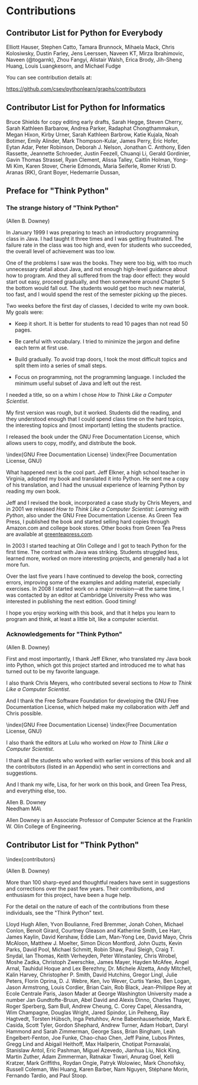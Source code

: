 
Contributions
=============

Contributor List for Python for Everybody 
-------------------------------------------

Elliott Hauser,
Stephen Catto,
Tamara Brunnock,
Mihaela Mack,
Chris Kolosiwsky,
Dustin Farley,
Jens Leerssen,
Naveen KT,
Mirza Ibrahimovic,
Naveen (@togarnk),
Zhou Fangyi,
Alistair Walsh,
Erica Brody,
Jih-Sheng Huang,
Louis Luangkesorn,
and
Michael Fudge

You can see contribution details at:

https://github.com/csev/pythonlearn/graphs/contributors

Contributor List for Python for Informatics 
-------------------------------------------

Bruce Shields for copy editing early drafts, Sarah Hegge, Steven Cherry,
Sarah Kathleen Barbarow, Andrea Parker, Radaphat Chongthammakun, Megan
Hixon, Kirby Urner, Sarah Kathleen Barbrow, Katie Kujala, Noah Botimer,
Emily Alinder, Mark Thompson-Kular, James Perry, Eric Hofer, Eytan Adar,
Peter Robinson, Deborah J. Nelson, Jonathan C. Anthony, Eden Rassette,
Jeannette Schroeder, Justin Feezell, Chuanqi Li, Gerald Gordinier, Gavin
Thomas Strassel, Ryan Clement, Alissa Talley, Caitlin Holman, Yong-Mi
Kim, Karen Stover, Cherie Edmonds, Maria Seiferle, Romer Kristi D.
Aranas (RK), Grant Boyer, Hedemarrie Dussan,

Preface for "Think Python"
--------------------------

### The strange history of "Think Python"

(Allen B. Downey)

In January 1999 I was preparing to teach an introductory programming
class in Java. I had taught it three times and I was getting frustrated.
The failure rate in the class was too high and, even for students who
succeeded, the overall level of achievement was too low.

One of the problems I saw was the books. They were too big, with too
much unnecessary detail about Java, and not enough high-level guidance
about how to program. And they all suffered from the trap door effect:
they would start out easy, proceed gradually, and then somewhere around
Chapter 5 the bottom would fall out. The students would get too much new
material, too fast, and I would spend the rest of the semester picking
up the pieces.

Two weeks before the first day of classes, I decided to write my own
book. My goals were:

-   Keep it short. It is better for students to read 10 pages than not
    read 50 pages.

-   Be careful with vocabulary. I tried to minimize the jargon and
    define each term at first use.

-   Build gradually. To avoid trap doors, I took the most difficult
    topics and split them into a series of small steps.

-   Focus on programming, not the programming language. I included the
    minimum useful subset of Java and left out the rest.

I needed a title, so on a whim I chose *How to Think Like a Computer
Scientist*.

My first version was rough, but it worked. Students did the reading, and
they understood enough that I could spend class time on the hard topics,
the interesting topics and (most important) letting the students
practice.

I released the book under the GNU Free Documentation License, which
allows users to copy, modify, and distribute the book.

\index{GNU Free Documentation License}
\index{Free Documentation License, GNU}

What happened next is the cool part. Jeff Elkner, a high school teacher
in Virginia, adopted my book and translated it into Python. He sent me a
copy of his translation, and I had the unusual experience of learning
Python by reading my own book.

Jeff and I revised the book, incorporated a case study by Chris Meyers,
and in 2001 we released *How to Think Like a Computer Scientist:
Learning with Python*, also under the GNU Free Documentation License. As
Green Tea Press, I published the book and started selling hard copies
through Amazon.com and college book stores. Other books from Green Tea
Press are available at [greenteapress.com](greenteapress.com).

In 2003 I started teaching at Olin College and I got to teach Python for
the first time. The contrast with Java was striking. Students struggled
less, learned more, worked on more interesting projects, and generally
had a lot more fun.

Over the last five years I have continued to develop the book,
correcting errors, improving some of the examples and adding material,
especially exercises. In 2008 I started work on a major revision—at the
same time, I was contacted by an editor at Cambridge University Press
who was interested in publishing the next edition. Good timing!

I hope you enjoy working with this book, and that it helps you learn to
program and think, at least a little bit, like a computer scientist.

### Acknowledgements for "Think Python"

(Allen B. Downey)

First and most importantly, I thank Jeff Elkner, who translated my Java
book into Python, which got this project started and introduced me to
what has turned out to be my favorite language.

I also thank Chris Meyers, who contributed several sections to *How to
Think Like a Computer Scientist*.

And I thank the Free Software Foundation for developing the GNU Free
Documentation License, which helped make my collaboration with Jeff and
Chris possible.

\index{GNU Free Documentation License}
\index{Free Documentation License, GNU}

I also thank the editors at Lulu who worked on *How to Think Like a
Computer Scientist*.

I thank all the students who worked with earlier versions of this book
and all the contributors (listed in an Appendix) who sent in corrections
and suggestions.

And I thank my wife, Lisa, for her work on this book, and Green Tea
Press, and everything else, too.

Allen B. Downey\
Needham MA\

Allen Downey is an Associate Professor of Computer Science at the
Franklin W. Olin College of Engineering.

Contributor List for "Think Python"
-----------------------------------

\index{contributors}

(Allen B. Downey)

More than 100 sharp-eyed and thoughtful readers have sent in suggestions
and corrections over the past few years. Their contributions, and
enthusiasm for this project, have been a huge help.

For the detail on the nature of each of the contributions from these
individuals, see the "Think Python" text.

Lloyd Hugh Allen, Yvon Boulianne, Fred Bremmer, Jonah Cohen, Michael
Conlon, Benoit Girard, Courtney Gleason and Katherine Smith, Lee Harr,
James Kaylin, David Kershaw, Eddie Lam, Man-Yong Lee, David Mayo, Chris
McAloon, Matthew J. Moelter, Simon Dicon Montford, John Ouzts, Kevin
Parks, David Pool, Michael Schmitt, Robin Shaw, Paul Sleigh, Craig T.
Snydal, Ian Thomas, Keith Verheyden, Peter Winstanley, Chris Wrobel,
Moshe Zadka, Christoph Zwerschke, James Mayer, Hayden McAfee, Angel
Arnal, Tauhidul Hoque and Lex Berezhny, Dr. Michele Alzetta, Andy
Mitchell, Kalin Harvey, Christopher P. Smith, David Hutchins, Gregor
Lingl, Julie Peters, Florin Oprina, D. J. Webre, Ken, Ivo Wever, Curtis
Yanko, Ben Logan, Jason Armstrong, Louis Cordier, Brian Cain, Rob Black,
Jean-Philippe Rey at Ecole Centrale Paris, Jason Mader at George
Washington University made a number Jan Gundtofte-Bruun, Abel David and
Alexis Dinno, Charles Thayer, Roger Sperberg, Sam Bull, Andrew Cheung,
C. Corey Capel, Alessandra, Wim Champagne, Douglas Wright, Jared
Spindor, Lin Peiheng, Ray Hagtvedt, Torsten Hübsch, Inga Petuhhov, Arne
Babenhauserheide, Mark E. Casida, Scott Tyler, Gordon Shephard, Andrew
Turner, Adam Hobart, Daryl Hammond and Sarah Zimmerman, George Sass,
Brian Bingham, Leah Engelbert-Fenton, Joe Funke, Chao-chao Chen, Jeff
Paine, Lubos Pintes, Gregg Lind and Abigail Heithoff, Max Hailperin,
Chotipat Pornavalai, Stanislaw Antol, Eric Pashman, Miguel Azevedo,
Jianhua Liu, Nick King, Martin Zuther, Adam Zimmerman, Ratnakar Tiwari,
Anurag Goel, Kelli Kratzer, Mark Griffiths, Roydan Ongie, Patryk
Wolowiec, Mark Chonofsky, Russell Coleman, Wei Huang, Karen Barber, Nam
Nguyen, Stéphane Morin, Fernando Tardio, and Paul Stoop.


